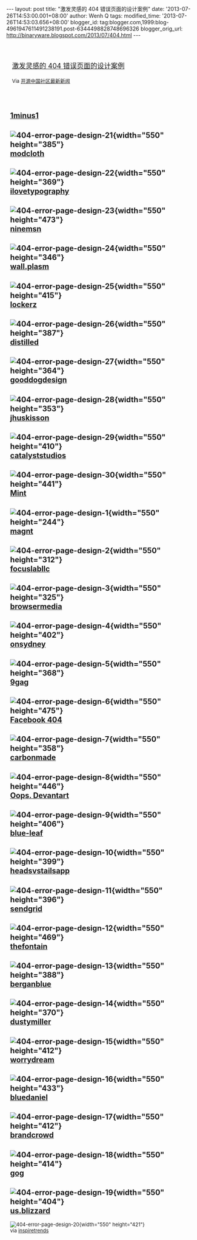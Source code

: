 --- layout: post title: "激发灵感的 404 错误页面的设计案例" date:
'2013-07-26T14:53:00.001+08:00' author: Wenh Q tags: modified\_time:
'2013-07-26T14:53:03.656+08:00' blogger\_id:
tag:blogger.com,1999:blog-4961947611491238191.post-6344498828748696326
blogger\_orig\_url: http://binaryware.blogspot.com/2013/07/404.html ---
<div style="margin: 10px; padding: 5px;">

<div style="font-size: 18px;">

[\
激发灵感的 404
错误页面的设计案例](http://www.oschina.net/news/42615/inspirational-404-error-page-designs)

</div>

<div style="font-size: 13px;">

Via [开源中国社区最新新闻](http://www.oschina.net/?from=rss)

</div>

</div>

<div style="font-size: 13px; padding: 15px 0 10px 10px;">

[1minus1](http://1minus1.com/404)
---------------------------------

![404-error-page-design-21](http://static.oschina.net/uploads/img/201307/26074910_P0Fg.jpg){width="550"
height="385"}\
[modcloth](http://www.modcloth.com/error)
-----------------------------------------

![404-error-page-design-22](http://static.oschina.net/uploads/img/201307/26074912_r2xb.jpg){width="550"
height="369"}\
[ilovetypography](http://ilovetypography.com/404notfound)
---------------------------------------------------------

![404-error-page-design-23](http://static.oschina.net/uploads/img/201307/26074913_zPNt.jpg){width="550"
height="473"}\
[ninemsn](http://news.ninemsn.com.au/404)
-----------------------------------------

![404-error-page-design-24](http://static.oschina.net/uploads/img/201307/26074914_JY8A.jpg){width="550"
height="346"}\
[wall.plasm](http://wall.plasm.it/404nofound/)
----------------------------------------------

![404-error-page-design-25](http://static.oschina.net/uploads/img/201307/26074915_naX6.jpg){width="550"
height="415"}\
[lockerz](http://lockerz.com/404)
---------------------------------

![404-error-page-design-26](http://static.oschina.net/uploads/img/201307/26074916_43Dm.jpg){width="550"
height="387"}\
[distilled](http://www.distilled.net/404)
-----------------------------------------

![404-error-page-design-27](http://static.oschina.net/uploads/img/201307/26074918_pvx7.jpg){width="550"
height="364"}\
[gooddogdesign](http://gooddogdesign.com/page-not-found)
--------------------------------------------------------

![404-error-page-design-28](http://static.oschina.net/uploads/img/201307/26074919_Oza8.jpg){width="550"
height="353"}\
[jhuskisson](http://www.jhuskisson.com/404)
-------------------------------------------

![404-error-page-design-29](http://static.oschina.net/uploads/img/201307/26074920_7Oza.jpg){width="550"
height="410"}\
[catalyststudios](http://www.catalyststudios.co.uk/404)
-------------------------------------------------------

![404-error-page-design-30](http://static.oschina.net/uploads/img/201307/26074921_gYED.jpg){width="550"
height="441"}\
[Mint](https://www.mint.com/404)
--------------------------------

![404-error-page-design-1](http://static.oschina.net/uploads/img/201307/26074922_OjFP.jpg){width="550"
height="244"}\
[magnt](http://magnt.com/404/)
------------------------------

![404-error-page-design-2](http://static.oschina.net/uploads/img/201307/26074922_xQb4.jpg){width="550"
height="312"}\
[focuslabllc](http://focuslabllc.com/say-what)
----------------------------------------------

![404-error-page-design-3](http://static.oschina.net/uploads/img/201307/26074923_C0XG.jpg){width="550"
height="325"}\
[browsermedia](http://www.browsermedia.com/404/)
------------------------------------------------

![404-error-page-design-4](http://static.oschina.net/uploads/img/201307/26074923_tuRy.jpg){width="550"
height="402"}\
[onsydney](http://www.onsydney.com.au/notfound)
-----------------------------------------------

![404-error-page-design-5](http://static.oschina.net/uploads/img/201307/26074924_TQWb.jpg){width="550"
height="368"}\
[9gag](http://9gag.com/notfound)
--------------------------------

![404-error-page-design-6](http://static.oschina.net/uploads/img/201307/26074925_XrAR.jpg){width="550"
height="475"}\
[Facebook 404](https://www.facebook.com/not.found)
--------------------------------------------------

![404-error-page-design-7](http://static.oschina.net/uploads/img/201307/26074926_oDzD.jpg){width="550"
height="358"}\
[carbonmade](http://carbonmade.com/notfound)
--------------------------------------------

![404-error-page-design-8](http://static.oschina.net/uploads/img/201307/26074926_5b6f.jpg){width="550"
height="446"}\
[Oops. Devantart](http://portfolio.deviantart.com/notfound)
-----------------------------------------------------------

![404-error-page-design-9](http://static.oschina.net/uploads/img/201307/26074927_W6vE.jpg){width="550"
height="406"}\
[blue-leaf](http://www.blue-leaf.co.uk/notfound)
------------------------------------------------

![404-error-page-design-10](http://static.oschina.net/uploads/img/201307/26074928_Np9x.jpg){width="550"
height="399"}\
[headsvstailsapp](http://headsvstailsapp.com/404notfound)
---------------------------------------------------------

![404-error-page-design-11](http://static.oschina.net/uploads/img/201307/26074929_lyki.jpg){width="550"
height="396"}\
[sendgrid](http://sendgrid.com/404notfound)
-------------------------------------------

![404-error-page-design-12](http://static.oschina.net/uploads/img/201307/26074930_gENf.jpg){width="550"
height="469"}\
[thefontain](http://www.thefontain.com/404notfound)
---------------------------------------------------

![404-error-page-design-13](http://static.oschina.net/uploads/img/201307/26074931_El7w.jpg){width="550"
height="388"}\
[berganblue](http://www.berganblue.com.au/404notfound)
------------------------------------------------------

![404-error-page-design-14](http://static.oschina.net/uploads/img/201307/26074931_NjIX.jpg){width="550"
height="370"}\
[dustymiller](http://dustymiller.ca/404notfound)
------------------------------------------------

![404-error-page-design-15](http://static.oschina.net/uploads/img/201307/26074932_d0Yn.jpg){width="550"
height="412"}\
[worrydream](http://worrydream.com/404notfound)
-----------------------------------------------

![404-error-page-design-16](http://static.oschina.net/uploads/img/201307/26074933_vGuj.jpg){width="550"
height="433"}\
[bluedaniel](http://www.bluedaniel.com/404)
-------------------------------------------

![404-error-page-design-17](http://static.oschina.net/uploads/img/201307/26074934_LkjR.jpg){width="550"
height="412"}\
[brandcrowd](http://www.brandcrowd.com/404)
-------------------------------------------

![404-error-page-design-18](http://static.oschina.net/uploads/img/201307/26074934_COzA.jpg){width="550"
height="414"}\
[gog](http://www.gog.com/error/404)
-----------------------------------

![404-error-page-design-19](http://static.oschina.net/uploads/img/201307/26074935_pdXF.jpg){width="550"
height="404"}\
[us.blizzard](http://us.blizzard.com/404)
-----------------------------------------

![404-error-page-design-20](http://static.oschina.net/uploads/img/201307/26074936_AAnD.jpg){width="550"
height="421"}\
via
[inspiretrends](http://inspiretrends.com/inspirational-404-error-page-designs/)

</div>
